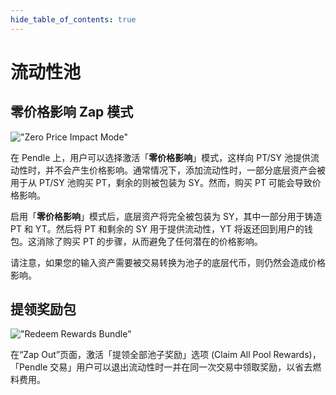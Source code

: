 ```yaml
---
hide_table_of_contents: true
---
```


# 流动性池

## 零价格影响 Zap 模式

!["Zero Price Impact Mode"](/img/AppGuide/zero-price-impact-mode.png "Zero Price Impact Mode")

在 Pendle 上，用户可以选择激活「**零价格影响**」模式，这样向 PT/SY 池提供流动性时，并不会产生价格影响。通常情况下，添加流动性时，一部分底层资产会被用于从 PT/SY 池购买 PT，剩余的则被包装为 SY。然而，购买 PT 可能会导致价格影响。

启用「**零价格影响**」模式后，底层资产将完全被包装为 SY，其中一部分用于铸造 PT 和 YT。然后将 PT 和剩余的 SY 用于提供流动性，YT 将返还回到用户的钱包。这消除了购买 PT 的步骤，从而避免了任何潜在的价格影响。

请注意，如果您的输入资产需要被交易转换为池子的底层代币，则仍然会造成价格影响。


## 提领奖励包

!["Redeem Rewards Bundle"](/img/AppGuide/redeem-rewards-bundle.png "Redeem Rewards Bundle")

在“Zap Out”页面，激活「提领全部池子奖励」选项 (Claim All Pool Rewards)，「Pendle 交易」用户可以退出流动性时一并在同一次交易中领取奖励，以省去燃料费用。
